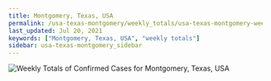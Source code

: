 ```yaml
---
title: Montgomery, Texas, USA
permalink: /usa-texas-montgomery/weekly_totals/usa-texas-montgomery-weekly_totals.html
last_updated: Jul 20, 2021
keywords: ["Montgomery, Texas, USA", "weekly totals"]
sidebar: usa-texas-montgomery_sidebar
---
```


![Weekly Totals of Confirmed Cases for Montgomery, Texas, USA](/covid_tracker/images/graphs/usa-texas-montgomery-weekly_totals_graph.png)
